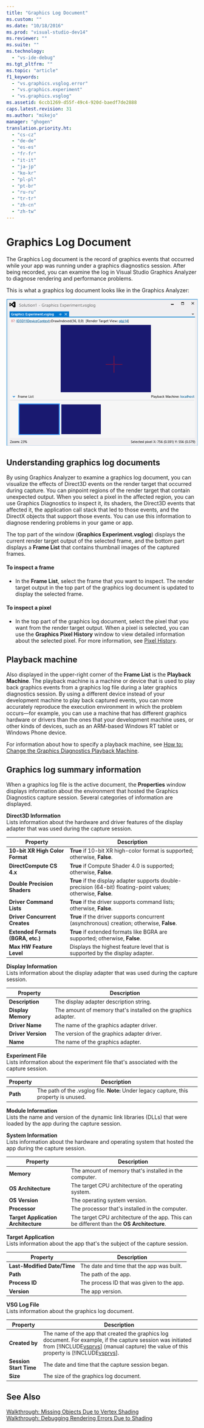```yaml
---
title: "Graphics Log Document"
ms.custom: ""
ms.date: "10/18/2016"
ms.prod: "visual-studio-dev14"
ms.reviewer: ""
ms.suite: ""
ms.technology: 
  - "vs-ide-debug"
ms.tgt_pltfrm: ""
ms.topic: "article"
f1_keywords: 
  - "vs.graphics.vsglog.error"
  - "vs.graphics.experiment"
  - "vs.graphics.vsglog"
ms.assetid: 6ccb1269-d55f-49c4-920d-baedf7de2888
caps.latest.revision: 31
ms.author: "mikejo"
manager: "ghogen"
translation.priority.ht: 
  - "cs-cz"
  - "de-de"
  - "es-es"
  - "fr-fr"
  - "it-it"
  - "ja-jp"
  - "ko-kr"
  - "pl-pl"
  - "pt-br"
  - "ru-ru"
  - "tr-tr"
  - "zh-cn"
  - "zh-tw"
---
```

# Graphics Log Document
The Graphics Log document is the record of graphics events that occurred while your app was running under a graphics diagnostics session. After being recorded, you can examine the log in Visual Studio Graphics Analyzer to diagnose rendering and performance problems.  
  
 This is what a graphics log document looks like in the Graphics Analyzer:  
  
 ![A graphics log containing two captured frames.](../debugger/media/gfx_diag_demo_graphics_log_orientation.png "gfx_diag_demo_graphics_log_orientation")  
  
## Understanding graphics log documents  
 By using Graphics Analyzer to examine a graphics log document, you can visualize the effects of Direct3D events on the render target that occurred during capture. You can pinpoint regions of the render target that contain unexpected output. When you select a pixel in the affected region, you can use Graphics Diagnostics to inspect it, its shaders, the Direct3D events that affected it, the application call stack that led to those events, and the DirectX objects that support those events. You can use this information to diagnose rendering problems in your game or app.  
  
 The top part of the window (**Graphics Experiment.vsglog**) displays the current render target output of the selected frame, and the bottom part displays a **Frame List** that contains thumbnail images of the captured frames.  
  
#### To inspect a frame  
  
-   In the **Frame List**, select the frame that you want to inspect. The render target output in the top part of the graphics log document is updated to display the selected frame.  
  
#### To inspect a pixel  
  
-   In the top part of the graphics log document, select the pixel that you want from the render target output. When a pixel is selected, you can use the **Graphics Pixel History** window to view detailed information about the selected pixel. For more information, see [Pixel History](../debugger/graphics-pixel-history.md).  
  
## Playback machine  
 Also displayed in the upper-right corner of the **Frame List** is the **Playback Machine**. The playback machine is a machine or device that is used to play back graphics events from a graphics log file during a later graphics diagnostics session. By using a different device instead of your development machine to play back captured events, you can more accurately reproduce the execution environment in which the problem occurs—for example, you can use a machine that has different graphics hardware or drivers than the ones that your development machine uses, or other kinds of devices, such as an ARM-based Windows RT tablet or Windows Phone device.  
  
 For information about how to specify a playback machine, see [How to: Change the Graphics Diagnostics Playback Machine](../debugger/how-to--change-the-graphics-diagnostics-playback-machine.md).  
  
## Graphics log summary information  
 When a graphics log file is the active document, the **Properties** window displays information about the environment that hosted the Graphics Diagnostics capture session. Several categories of information are displayed.  
  
 **Direct3D Information**  
 Lists information about the hardware and driver features of the display adapter that was used during the capture session.  
  
|Property|Description|  
|--------------|-----------------|  
|**10-bit XR High Color Format**|**True** if 10-bit XR high-color format is supported; otherwise, **False**.|  
|**DirectCompute CS 4.x**|**True** if Compute Shader 4.0 is supported; otherwise, **False**.|  
|**Double Precision Shaders**|**True** if the display adapter supports double-precision (64-bit) floating-point values; otherwise, **False**.|  
|**Driver Command Lists**|**True** if the driver supports command lists; otherwise, **False**.|  
|**Driver Concurrent Creates**|**True** if the driver supports concurrent (asynchronous) creation; otherwise, **False**.|  
|**Extended Formats (BGRA, etc.)**|**True** if extended formats like BGRA are supported; otherwise, **False**.|  
|**Max HW Feature Level**|Displays the highest feature level that is supported by the display adapter.|  
  
 **Display Information**  
 Lists information about the display adapter that was used during the capture session.  
  
|Property|Description|  
|--------------|-----------------|  
|**Description**|The display adapter description string.|  
|**Display Memory**|The amount of memory that's installed on the graphics adapter.|  
|**Driver Name**|The name of the graphics adapter driver.|  
|**Driver Version**|The version of the graphics adapter driver.|  
|**Name**|The name of the graphics adapter.|  
  
 **Experiment File**  
 Lists information about the experiment file that's associated with the capture session.  
  
|Property|Description|  
|--------------|-----------------|  
|**Path**|The path of the .vsglog file. **Note:**  Under legacy capture, this property is unused.|  
  
 **Module Information**  
 Lists the name and version of the dynamic link libraries (DLLs) that were loaded by the app during the capture session.  
  
 **System Information**  
 Lists information about the hardware and operating system that hosted the app during the capture session.  
  
|Property|Description|  
|--------------|-----------------|  
|**Memory**|The amount of memory that's installed in the computer.|  
|**OS Architecture**|The target CPU architecture of the operating system.|  
|**OS Version**|The operating system version.|  
|**Processor**|The processor that's installed in the computer.|  
|**Target Application Architecture**|The target CPU architecture of the app. This can be different than the **OS Architecture**.|  
  
 **Target Application**  
 Lists information about the app that's the subject of the capture session.  
  
|Property|Description|  
|--------------|-----------------|  
|**Last-Modified Date/Time**|The date and time that the app was built.|  
|**Path**|The path of the app.|  
|**Process ID**|The process ID that was given to the app.|  
|**Version**|The app version.|  
  
 **VSG Log File**  
 Lists information about the graphics log document.  
  
|Property|Description|  
|--------------|-----------------|  
|**Created by**|The name of the app that created the graphics log document. For example, if the capture session was initiated from [!INCLUDE[vsprvs](../codequality/includes/vsprvs_md.md)] (manual capture) the value of this property is [!INCLUDE[vsprvs](../codequality/includes/vsprvs_md.md)].|  
|**Session Start Time**|The date and time that the capture session began.|  
|**Size**|The size of the graphics log document.|  
  
## See Also  
 [Walkthrough: Missing Objects Due to Vertex Shading](../debugger/walkthrough--missing-objects-due-to-vertex-shading.md)   
 [Walkthrough: Debugging Rendering Errors Due to Shading](../debugger/walkthrough--debugging-rendering-errors-due-to-shading.md)